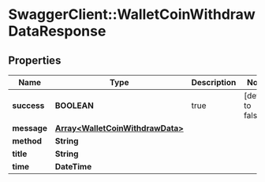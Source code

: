 # SwaggerClient::WalletCoinWithdrawDataResponse

## Properties
Name | Type | Description | Notes
------------ | ------------- | ------------- | -------------
**success** | **BOOLEAN** | true | [default to false]
**message** | [**Array&lt;WalletCoinWithdrawData&gt;**](WalletCoinWithdrawData.md) |  | 
**method** | **String** |  | 
**title** | **String** |  | 
**time** | **DateTime** |  | 


